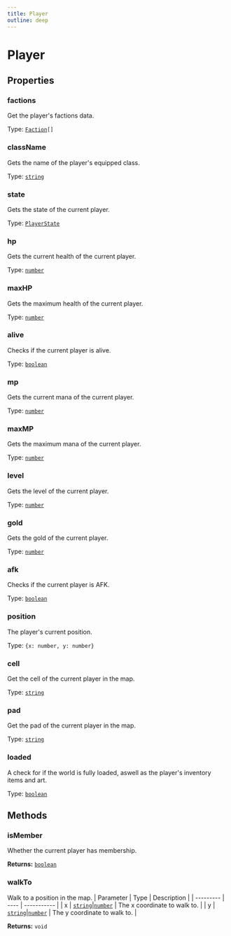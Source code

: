 ```yaml
---
title: Player
outline: deep
---
```

# Player





## Properties

### factions<Badge text="getter" />
Get the player's factions data.

Type: <code><a href="/api/struct/faction">Faction</a>[]</code>

### className<Badge text="getter" />
Gets the name of the player's equipped class.

Type: <code><a href="https://developer.mozilla.org/en-us/docs/web/javascript/reference/global_objects/string">string</a></code>

### state<Badge text="getter" />
Gets the state of the current player.

Type: <code><a href="/api/enums/playerstate">PlayerState</a></code>

### hp<Badge text="getter" />
Gets the current health of the current player.

Type: <code><a href="https://developer.mozilla.org/en-us/docs/web/javascript/reference/global_objects/number">number</a></code>

### maxHP<Badge text="getter" />
Gets the maximum health of the current player.

Type: <code><a href="https://developer.mozilla.org/en-us/docs/web/javascript/reference/global_objects/number">number</a></code>

### alive<Badge text="getter" />
Checks if the current player is alive.

Type: <code><a href="https://developer.mozilla.org/en-us/docs/web/javascript/reference/global_objects/boolean">boolean</a></code>

### mp<Badge text="getter" />
Gets the current mana of the current player.

Type: <code><a href="https://developer.mozilla.org/en-us/docs/web/javascript/reference/global_objects/number">number</a></code>

### maxMP<Badge text="getter" />
Gets the maximum mana of the current player.

Type: <code><a href="https://developer.mozilla.org/en-us/docs/web/javascript/reference/global_objects/number">number</a></code>

### level<Badge text="getter" />
Gets the level of the current player.

Type: <code><a href="https://developer.mozilla.org/en-us/docs/web/javascript/reference/global_objects/number">number</a></code>

### gold<Badge text="getter" />
Gets the gold of the current player.

Type: <code><a href="https://developer.mozilla.org/en-us/docs/web/javascript/reference/global_objects/number">number</a></code>

### afk<Badge text="getter" />
Checks if the current player is AFK.

Type: <code><a href="https://developer.mozilla.org/en-us/docs/web/javascript/reference/global_objects/boolean">boolean</a></code>

### position<Badge text="getter" />
The player's current position.

Type: `{x: number, y: number}`

### cell<Badge text="getter" />
Get the cell of the current player in the map.

Type: <code><a href="https://developer.mozilla.org/en-us/docs/web/javascript/reference/global_objects/string">string</a></code>

### pad<Badge text="getter" />
Get the pad of the current player in the map.

Type: <code><a href="https://developer.mozilla.org/en-us/docs/web/javascript/reference/global_objects/string">string</a></code>

### loaded<Badge text="getter" />
A check for if the world is fully loaded, aswell as the player's inventory items and art.

Type: <code><a href="https://developer.mozilla.org/en-us/docs/web/javascript/reference/global_objects/boolean">boolean</a></code>

## Methods

### isMember
Whether the current player has membership.

**Returns:** <code><a href="https://developer.mozilla.org/en-us/docs/web/javascript/reference/global_objects/boolean">boolean</a></code>

### walkTo
Walk to a position in the map.
| Parameter | Type | Description |
| --------- | ---- | ----------- |
| x | <code><a href="https://developer.mozilla.org/en-us/docs/web/javascript/reference/global_objects/string">string</a></code>\|<code><a href="https://developer.mozilla.org/en-us/docs/web/javascript/reference/global_objects/number">number</a></code> | The x coordinate to walk to. |
| y | <code><a href="https://developer.mozilla.org/en-us/docs/web/javascript/reference/global_objects/string">string</a></code>\|<code><a href="https://developer.mozilla.org/en-us/docs/web/javascript/reference/global_objects/number">number</a></code> | The y coordinate to walk to. |

**Returns:** `void`
